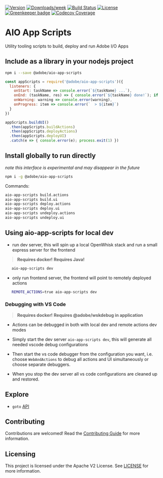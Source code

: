 <!--
Copyright 2018 Adobe. All rights reserved.
This file is licensed to you under the Apache License, Version 2.0 (the "License");
you may not use this file except in compliance with the License. You may obtain a copy
of the License at http://www.apache.org/licenses/LICENSE-2.0

Unless required by applicable law or agreed to in writing, software distributed under
the License is distributed on an "AS IS" BASIS, WITHOUT WARRANTIES OR REPRESENTATIONS
OF ANY KIND, either express or implied. See the License for the specific language
governing permissions and limitations under the License.
-->

[![Version](https://img.shields.io/npm/v/@adobe/aio-app-scripts.svg)](https://npmjs.org/package/@adobe/aio-app-scripts)
[![Downloads/week](https://img.shields.io/npm/dw/@adobe/aio-app-scripts.svg)](https://npmjs.org/package/@adobe/aio-app-scripts)
[![Build Status](https://travis-ci.com/adobe/aio-app-scripts.svg?branch=master)](https://travis-ci.com/adobe/aio-app-scripts)
[![License](https://img.shields.io/badge/License-Apache%202.0-blue.svg)](https://opensource.org/licenses/Apache-2.0) [![Greenkeeper badge](https://badges.greenkeeper.io/adobe/aio-app-scripts.svg)](https://greenkeeper.io/)
[![Codecov Coverage](https://img.shields.io/codecov/c/github/adobe/aio-app-scripts/master.svg?style=flat-square)](https://codecov.io/gh/adobe/aio-app-scripts/)


# AIO App Scripts

Utility tooling scripts to build, deploy and run Adobe I/O Apps

## Include as a library in your nodejs project

```bash
npm i --save @adobe/aio-app-scripts
```

```js
const appScripts = require('@adobe/aio-app-scripts')({
  listeners: {
    onStart: taskName => console.error(`${taskName} ...`),
    onEnd: (taskName, res) => { console.error(`${taskName} done!`); if (res) console.log(res) },
    onWarning: warning => console.error(warning),
    onProgress: item => console.error(`  > ${item}`)
  }
})

appScripts.buildUI()
  .then(appScripts.buildActions)
  .then(appScripts.deployActions)
  .then(appScripts.deployUI)
  .catch(e => { console.error(e); process.exit(1) })
```

## Install globally to run directly
_note this interface is experimental and may disappear in the future_

```bash
npm i -g @adobe/aio-app-scripts
```
Commands:

```bash
aio-app-scripts build.actions
aio-app-scripts build.ui
aio-app-scripts deploy.actions
aio-app-scripts deploy.ui
aio-app-scripts undeploy.actions
aio-app-scripts undeploy.ui
```

## Using aio-app-scripts for local dev

- run dev server, this will spin up a local OpenWhisk stack and run a small
  express server for the frontend

> **Requires docker!**
> **Requires Java!**

```bash
   aio-app-scripts dev
```

- only run frontend server, the frontend will point to remotely deployed actions

```bash
   REMOTE_ACTIONS=true aio-app-scripts dev
```

### Debugging with VS Code

> **Requires docker!**
> **Requires @adobe/wskdebug in application**

- Actions can be debugged in both with local dev and remote actions dev modes

- Simply start the dev server `aio-app-scripts dev`, this will generate all needed
  vscode debug configurations

- Then start the vs code debugger from the configuration you want, i.e. choose
  `WebAndActions` to debug all actions and UI simultaneously or choose separate
  debuggers.

- When you stop the dev server all vs code configurations are cleaned up and
  restored.

## Explore

- `goto` [API](doc/api.md)

## Contributing

Contributions are welcomed! Read the [Contributing Guide](./.github/CONTRIBUTING.md) for more information.

## Licensing

This project is licensed under the Apache V2 License. See [LICENSE](LICENSE) for more information.
